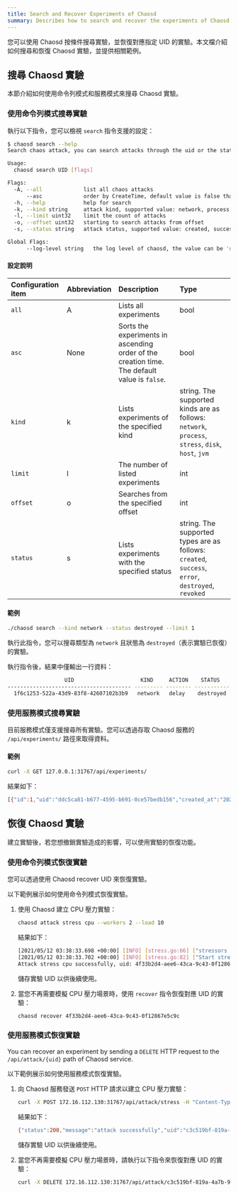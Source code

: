 ```yaml
---
title: Search and Recover Experiments of Chaosd
summary: Describes how to search and recover the experiments of Chaosd, and provide related examples.
---
```


您可以使用 Chaosd 按條件搜尋實驗，並恢復對應指定 UID 的實驗。本文檔介紹如何搜尋和恢復 Chaosd 實驗，並提供相關範例。

## 搜尋 Chaosd 實驗

本節介紹如何使用命令列模式和服務模式來搜尋 Chaosd 實驗。

### 使用命令列模式搜尋實驗

執行以下指令，您可以檢視 `search` 指令支援的設定：

```bash
$ chaosd search --help
Search chaos attack, you can search attacks through the uid or the state of the attack

Usage:
  chaosd search UID [flags]

Flags:
  -A, --all             list all chaos attacks
      --asc             order by CreateTime, default value is false that means order by CreateTime desc
  -h, --help            help for search
  -k, --kind string     attack kind, supported value: network, process, stress, disk, host, jvm
  -l, --limit uint32    limit the count of attacks
  -o, --offset uint32   starting to search attacks from offset
  -s, --status string   attack status, supported value: created, success, error, destroyed, revoked

Global Flags:
      --log-level string   the log level of chaosd, the value can be 'debug', 'info', 'warn' and 'error'
```

#### 設定說明

| Configuration item | Abbreviation | Description | Type |
| :-- | :-- | :-- | :-- |
| `all` | A | Lists all experiments | bool |
| `asc` | None | Sorts the experiments in ascending order of the creation time. The default value is `false`. | bool |
| `kind` | k | Lists experiments of the specified kind | string. The supported kinds are as follows: `network`, `process`, `stress`, `disk`, `host`, `jvm` |
| `limit` | l | The number of listed experiments | int |
| `offset` | o | Searches from the specified offset | int |
| `status` | s | Lists experiments with the specified status | string. The supported types are as follows: `created`, `success`, `error`, `destroyed`, `revoked` |

#### 範例

```bash
./chaosd search --kind network --status destroyed --limit 1
```

執行此指令，您可以搜尋類型為 `network` 且狀態為 `destroyed`（表示實驗已恢復）的實驗。

執行指令後，結果中僅輸出一行資料：

```bash
                  UID                     KIND     ACTION    STATUS            CREATE TIME                                                                                                                  CONFIGURATION
--------------------------------------- --------- -------- ----------- --------------------------- ---------------------------------------------------------------------------------------------------------------------------------------------------------------------------------------------------------------------------------
  1f6c1253-522a-43d9-83f8-42607102b3b9   network   delay    destroyed   2021-11-02T15:14:07+08:00   {"schedule":"","duration":"","action":"delay","kind":"network","uid":"1f6c1253-522a-43d9-83f8-42607102b3b9","latency":"2s","jitter":"0ms","correlation":"0","device":"eth0","ip-address":"220.181.38.251","ip-protocol":"all"}
```

### 使用服務模式搜尋實驗

目前服務模式僅支援搜尋所有實驗。您可以透過存取 Chaosd 服務的 `/api/experiments/` 路徑來取得資料。

#### 範例

```bash
curl -X GET 127.0.0.1:31767/api/experiments/
```

結果如下：

```bash
[{"id":1,"uid":"ddc5ca81-b677-4595-b691-0ce57bedb156","created_at":"2021-10-18T16:01:18.563542491+08:00","updated_at":"2021-10-18T16:07:27.87111393+08:00","status":"success","kind":"stress","action":"mem","recover_command":"{\"schedule\":\"\",\"duration\":\"\",\"action\":\"mem\",\"kind\":\"stress\",\"uid\":\"ddc5ca81-b677-4595-b691-0ce57bedb156\",\"Load\":0,\"Workers\":0,\"Size\":\"100MB\",\"Options\":null,\"StressngPid\":0}","launch_mode":"svr"}]
```

## 恢復 Chaosd 實驗

建立實驗後，若您想撤銷實驗造成的影響，可以使用實驗的恢復功能。

### 使用命令列模式恢復實驗

您可以透過使用 Chaosd recover UID 來恢復實驗。

以下範例展示如何使用命令列模式恢復實驗。

1. 使用 Chaosd 建立 CPU 壓力實驗：

   ```bash
   chaosd attack stress cpu --workers 2 --load 10
   ```

   結果如下：

   ```bash
   [2021/05/12 03:38:33.698 +00:00] [INFO] [stress.go:66] ["stressors normalize"] [arguments=" --cpu 2 --cpu-load 10"]
   [2021/05/12 03:38:33.702 +00:00] [INFO] [stress.go:82] ["Start stress-ng process successfully"] [command="/usr/bin/stress-ng --cpu 2 --cpu-load 10"] [Pid=27483]
   Attack stress cpu successfully, uid: 4f33b2d4-aee6-43ca-9c43-0f12867e5c9c
   ```

   儲存實驗 UID 以供後續使用。

2. 當您不再需要模擬 CPU 壓力場景時，使用 `recover` 指令恢復對應 UID 的實驗：

   ```bash
   chaosd recover 4f33b2d4-aee6-43ca-9c43-0f12867e5c9c
   ```

### 使用服務模式恢復實驗

You can recover an experiment by sending a `DELETE` HTTP request to the `/api/attack/{uid}` path of Chaosd service.

以下範例展示如何使用服務模式恢復實驗。

1. 向 Chaosd 服務發送 `POST` HTTP 請求以建立 CPU 壓力實驗：

   ```bash
   curl -X POST 172.16.112.130:31767/api/attack/stress -H "Content-Type:application/json" -d '{"load":10, "action":"cpu","workers":1}'
   ```

   結果如下：

   ```bash
   {"status":200,"message":"attack successfully","uid":"c3c519bf-819a-4a7b-97fb-e3d0814481fa"}
   ```

   儲存實驗 UID 以供後續使用。

2. 當您不再需要模擬 CPU 壓力場景時，請執行以下指令來恢復對應 UID 的實驗：

   ```bash
   curl -X DELETE 172.16.112.130:31767/api/attack/c3c519bf-819a-4a7b-97fb-e3d0814481fa
   ```